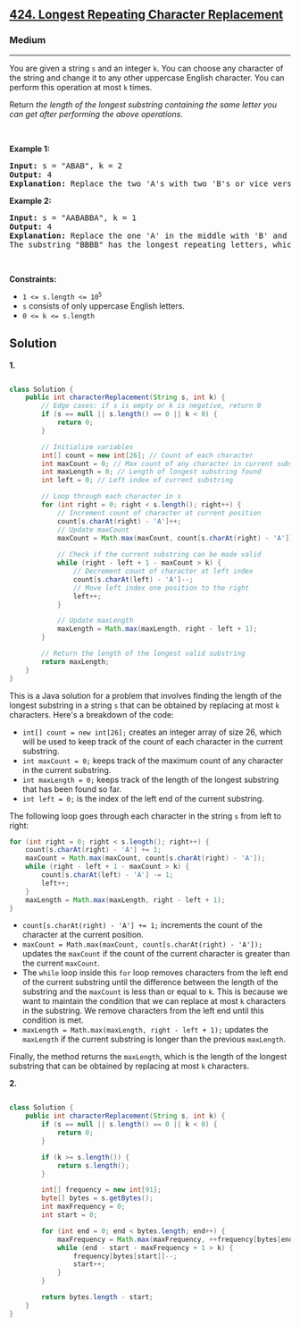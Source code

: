 <h2><a href="https://leetcode.com/problems/longest-repeating-character-replacement/">424. Longest Repeating Character Replacement</a></h2><h3>Medium</h3><hr><div><p>You are given a string <code>s</code> and an integer <code>k</code>. You can choose any character of the string and change it to any other uppercase English character. You can perform this operation at most <code>k</code> times.</p>

<p>Return <em>the length of the longest substring containing the same letter you can get after performing the above operations</em>.</p>

<p>&nbsp;</p>
<p><strong class="example">Example 1:</strong></p>

<pre><strong>Input:</strong> s = "ABAB", k = 2
<strong>Output:</strong> 4
<strong>Explanation:</strong> Replace the two 'A's with two 'B's or vice versa.
</pre>

<p><strong class="example">Example 2:</strong></p>

<pre><strong>Input:</strong> s = "AABABBA", k = 1
<strong>Output:</strong> 4
<strong>Explanation:</strong> Replace the one 'A' in the middle with 'B' and form "AABBBBA".
The substring "BBBB" has the longest repeating letters, which is 4.
</pre>

<p>&nbsp;</p>
<p><strong>Constraints:</strong></p>

<ul>
	<li><code>1 &lt;= s.length &lt;= 10<sup>5</sup></code></li>
	<li><code>s</code> consists of only uppercase English letters.</li>
	<li><code>0 &lt;= k &lt;= s.length</code></li>
</ul>
</div>


## Solution

**1.**
 
```java

class Solution {
    public int characterReplacement(String s, int k) {
        // Edge cases: if s is empty or k is negative, return 0
        if (s == null || s.length() == 0 || k < 0) {
            return 0;
        }

        // Initialize variables
        int[] count = new int[26]; // Count of each character
        int maxCount = 0; // Max count of any character in current substring
        int maxLength = 0; // Length of longest substring found
        int left = 0; // Left index of current substring

        // Loop through each character in s
        for (int right = 0; right < s.length(); right++) {
            // Increment count of character at current position
            count[s.charAt(right) - 'A']++;
            // Update maxCount
            maxCount = Math.max(maxCount, count[s.charAt(right) - 'A']);
            
            // Check if the current substring can be made valid
            while (right - left + 1 - maxCount > k) {
                // Decrement count of character at left index
                count[s.charAt(left) - 'A']--;
                // Move left index one position to the right
                left++;
            }

            // Update maxLength
            maxLength = Math.max(maxLength, right - left + 1);
        }

        // Return the length of the longest valid substring
        return maxLength;
    }
}


```


This is a Java solution for a problem that involves finding the length of the longest substring in a string `s` that can be obtained by replacing at most `k` characters. Here's a breakdown of the code:

-   `int[] count = new int[26];` creates an integer array of size 26, which will be used to keep track of the count of each character in the current substring.
-   `int maxCount = 0;` keeps track of the maximum count of any character in the current substring.
-   `int maxLength = 0;` keeps track of the length of the longest substring that has been found so far.
-   `int left = 0;` is the index of the left end of the current substring.

The following loop goes through each character in the string `s` from left to right:

```java
for (int right = 0; right < s.length(); right++) {
    count[s.charAt(right) - 'A'] += 1;
    maxCount = Math.max(maxCount, count[s.charAt(right) - 'A']);
    while (right - left + 1 - maxCount > k) {
        count[s.charAt(left) - 'A'] -= 1;
        left++;
    }
    maxLength = Math.max(maxLength, right - left + 1);
}
``` 

-   `count[s.charAt(right) - 'A'] += 1;` increments the count of the character at the current position.
-   `maxCount = Math.max(maxCount, count[s.charAt(right) - 'A']);` updates the `maxCount` if the count of the current character is greater than the current `maxCount`.
-   The `while` loop inside this `for` loop removes characters from the left end of the current substring until the difference between the length of the substring and the `maxCount` is less than or equal to `k`. This is because we want to maintain the condition that we can replace at most `k` characters in the substring. We remove characters from the left end until this condition is met.
-   `maxLength = Math.max(maxLength, right - left + 1);` updates the `maxLength` if the current substring is longer than the previous `maxLength`.

Finally, the method returns the `maxLength`, which is the length of the longest substring that can be obtained by replacing at most `k` characters.


**2.** 

```java

class Solution {
    public int characterReplacement(String s, int k) {
        if (s == null || s.length() == 0 || k < 0) {
            return 0;
        }

        if (k >= s.length()) {
            return s.length();
        }

        int[] frequency = new int[91];
        byte[] bytes = s.getBytes();
        int maxFrequency = 0;
        int start = 0;

        for (int end = 0; end < bytes.length; end++) {
            maxFrequency = Math.max(maxFrequency, ++frequency[bytes[end]]);
            while (end - start - maxFrequency + 1 > k) {
                frequency[bytes[start]]--;
                start++;
            }
        }

        return bytes.length - start;
    }
}



```

